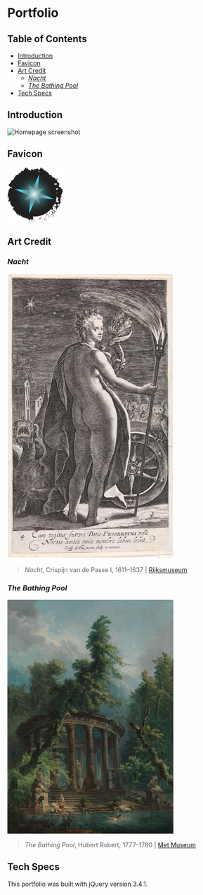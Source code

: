 # Portfolio

## Table of Contents

 + [Introduction](#introduction)
 + [Favicon](#favicon)
 + [Art Credit](#art-credit)
     - [*Nacht*](#nacht)
     - [*The Bathing Pool*](#the-bathing-pool)
 + [Tech Specs](#tech-specs)

## Introduction

 ![Homepage screenshot](images/read-me/homepage.png "Homepage screenshot")

## Favicon

 <img src="images/star-favicon.png" style="width: 25%" />

## Art Credit

 ### *Nacht*

 <img src="images/read-me/credit-nacht.png" style="width: 75%">

 > *Nacht*, Crispijn van de Passe I, 1611&ndash;1637 | [Rijksmuseum](https://www.rijksmuseum.nl/nl/collectie/RP-P-2002-698-4 "Nacht")

 ### *The Bathing Pool*

 <img src="images/read-me/credit-pool.png" style="width: 75%">

 > *The Bathing Pool*, Hubert Robert, 1777&ndash;1780 | [Met Museum](https://www.metmuseum.org/art/collection/search/437473 "The Bathing Pool")

## Tech Specs

 This portfolio was built with jQuery version 3.4.1.